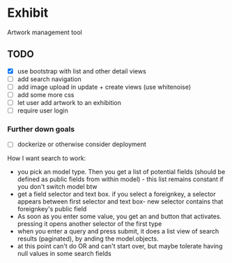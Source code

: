 # Exhibit

Artwork management tool

## TODO

- [X] use bootstrap with list and other detail views
- [ ] add search navigation
- [ ] add image upload in update + create views (use whitenoise)
- [ ] add some more css
- [ ] let user add artwork to an exhibition
- [ ] require user login

### Further down goals

- [ ] dockerize or otherwise consider deployment


How I want search to work:

- you pick an model type. Then you get a list of potential fields (should be defined as public fields from within model) - this list remains constant if you don't switch model btw
- get a field selector and text box. if you select a foreignkey, a selector appears between first selector and text box- new selector contains that foreignkey's public field
- As soon as you enter some value, you get an and button that activates. pressing it opens another selector of the first type
- when you enter a query and press submit, it does a list view of search results (paginated), by anding the model.objects.
- at this point can't do OR and can't start over, but maybe tolerate having null values in some search fields
  